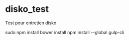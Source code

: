 # disko_test
Test pour entretien disko

sudo npm install 
bower install 
npm install --global gulp-cli
